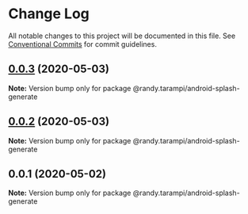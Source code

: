 # Change Log

All notable changes to this project will be documented in this file.
See [Conventional Commits](https://conventionalcommits.org) for commit guidelines.

## [0.0.3](https://github.com/randytarampi/android-splash-generate/compare/@randy.tarampi/android-splash-generate@0.0.2...@randy.tarampi/android-splash-generate@0.0.3) (2020-05-03)

**Note:** Version bump only for package @randy.tarampi/android-splash-generate





## [0.0.2](https://github.com/randytarampi/android-splash-generate/compare/@randy.tarampi/android-splash-generate@0.0.1...@randy.tarampi/android-splash-generate@0.0.2) (2020-05-03)

**Note:** Version bump only for package @randy.tarampi/android-splash-generate





## 0.0.1 (2020-05-02)

**Note:** Version bump only for package @randy.tarampi/android-splash-generate
